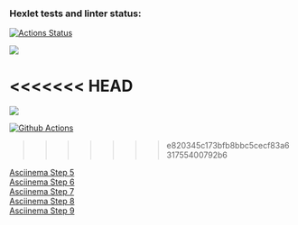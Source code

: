 ### Hexlet tests and linter status:
[![Actions Status](https://github.com/Emden-dotcom/frontend-project-lvl1/workflows/hexlet-check/badge.svg)](https://github.com/Emden-dotcom/frontend-project-lvl1/actions)

<a href="https://codeclimate.com/github/codeclimate/codeclimate/maintainability"><img src="https://api.codeclimate.com/v1/badges/a99a88d28ad37a79dbf6/maintainability" /></a>

<<<<<<< HEAD
=======
<a href="https://codeclimate.com/github/Emden-dotcom/frontend-project-lvl1/test_coverage"><img src="https://api.codeclimate.com/v1/badges/3b486391fe48f18c1afd/test_coverage" /></a>

[![Github Actions](https://github.com/Emden-dotcom/frontend-project-lvl1/workflows/Github_Actions/badge.svg)](https://github.com/Emden-dotcom/frontend-project-lvl1/actions)
>>>>>>> e820345c173bfb8bbc5cecf83a631755400792b6

<a href="https://asciinema.org/a/5mKylj5tWrDEOjZBKme8u0qHV">Asciinema Step 5</a>\
<a href="https://asciinema.org/a/1aG7rYmDn2rBtFHCbiyMjkJl9">Asciinema Step 6</a>\
<a href="https://asciinema.org/a/hQ49q1rWmykXMALcSudMJMjF7">Asciinema Step 7</a>\
<a href="https://asciinema.org/a/MbEwQXsdqYCK7qC5xVbu2jgF1">Asciinema Step 8</a>\
<a href="https://asciinema.org/a/cn9cpyuyCnU2eYilu4KMxHWKk">Asciinema Step 9</a>



